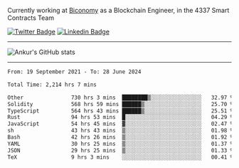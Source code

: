 Currently working at [Biconomy](https://biconomy.io/) as a Blockchain Engineer, in the 4337 Smart Contracts Team

 [![Twitter Badge](https://img.shields.io/badge/-@ankurdubey521-1ca0f1?style=flat-square&labelColor=1ca0f1&logo=twitter&logoColor=white&link=https://twitter.com/ankurdubey521)](https://twitter.com/ankurdubey521) [![Linkedin Badge](https://img.shields.io/badge/-ankurdubey521-blue?style=flat-square&logo=Linkedin&logoColor=white&link=https://www.linkedin.com/in/ankurdubey521/)](https://www.linkedin.com/in/ankurdubey521/)

<hr/>

![Ankur's GitHub stats](https://github-readme-stats.vercel.app/api?username=ankurdubey521&count_private=true&theme=radical)

<hr/>

<!--START_SECTION:waka-->

```txt
From: 19 September 2021 - To: 28 June 2024

Total Time: 2,214 hrs 7 mins

Other               730 hrs 3 mins  ████████▒░░░░░░░░░░░░░░░░   32.97 %
Solidity            568 hrs 59 mins ██████▒░░░░░░░░░░░░░░░░░░   25.70 %
TypeScript          564 hrs 43 mins ██████▒░░░░░░░░░░░░░░░░░░   25.51 %
Rust                94 hrs 53 mins  █░░░░░░░░░░░░░░░░░░░░░░░░   04.29 %
JavaScript          54 hrs 45 mins  ▓░░░░░░░░░░░░░░░░░░░░░░░░   02.47 %
sh                  43 hrs 43 mins  ▒░░░░░░░░░░░░░░░░░░░░░░░░   01.98 %
Bash                42 hrs 26 mins  ▒░░░░░░░░░░░░░░░░░░░░░░░░   01.92 %
YAML                30 hrs 25 mins  ▒░░░░░░░░░░░░░░░░░░░░░░░░   01.37 %
JSON                29 hrs 25 mins  ▒░░░░░░░░░░░░░░░░░░░░░░░░   01.33 %
TeX                 9 hrs 3 mins    ░░░░░░░░░░░░░░░░░░░░░░░░░   00.41 %
```

<!--END_SECTION:waka-->
